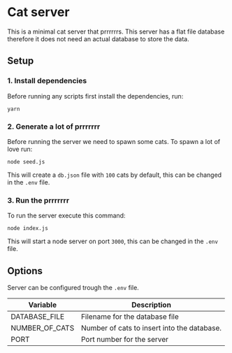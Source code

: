 # Cat server

This is a minimal cat server that prrrrrrs. This server has a flat file database therefore it does not need
an actual database to store the data.

## Setup

### 1. Install dependencies
Before running any scripts first install the dependencies, run:

```
yarn
```

### 2. Generate a lot of prrrrrrr
Before running the server we need to spawn some cats. To spawn a lot of love run:

```
node seed.js
```

This will create a `db.json` file with `100` cats by default, this can be changed in the `.env` file.

### 3. Run the prrrrrrr

To run the server execute this command:

```
node index.js
```

This will start a node server on port `3000`, this can be changed in the `.env` file.

## Options

Server can be configured trough the `.env` file.

| Variable       | Description                                 |
|----------------|---------------------------------------------|
| DATABASE_FILE  | Filename for the database file              |
| NUMBER_OF_CATS | Number of cats to insert into the database. |
| PORT           | Port number for the server                  |